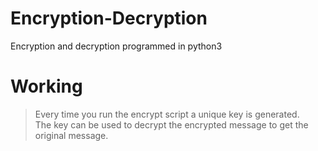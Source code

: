 # Encryption-Decryption
Encryption and decryption programmed in python3
# Working
> Every time you run the encrypt script a unique key is generated.<br/>
> The key can be used to decrypt the encrypted message to get the original message.<br/> 

